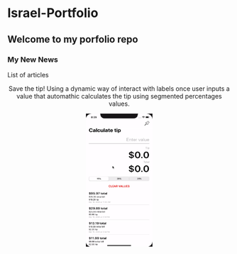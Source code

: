 # Israel-Portfolio

## Welcome to my porfolio repo

### My New News

List of articles

<div align="center">
    <p float="left">Save the tip! Using a dynamic way of interact with labels once user inputs a value that automathic calculates the tip using segmented percentages values.</p>
    <img float="left" src="img/dibujo.gif" width="150" height="300">
</div>


